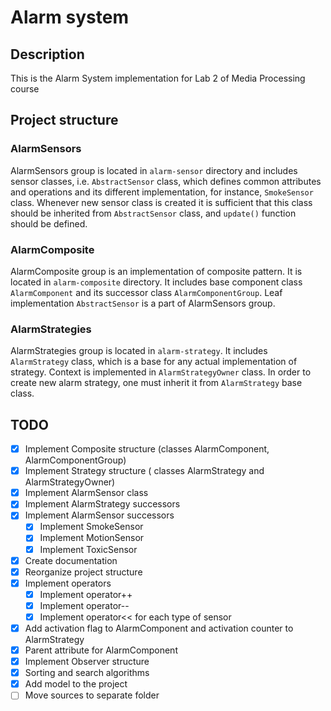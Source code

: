 # Alarm system

## Description

This is the Alarm System implementation for Lab 2 of Media Processing course

## Project structure

### AlarmSensors

AlarmSensors group is located in `alarm-sensor`
directory and includes sensor classes, i.e.
`AbstractSensor` class, which defines common
attributes and operations and its different
implementation, for instance, `SmokeSensor` class.
Whenever new sensor class is created it is sufficient
that this class should be inherited from
`AbstractSensor` class, and `update()` function should
be defined.


### AlarmComposite

AlarmComposite group is an implementation of
composite pattern. It is located in
`alarm-composite` directory. It includes base
component class `AlarmComponent` and its successor
class `AlarmComponentGroup`. Leaf implementation
`AbstractSensor` is a part of AlarmSensors group.

### AlarmStrategies

AlarmStrategies group is located in
`alarm-strategy`. It includes `AlarmStrategy` class,
which is a base for any actual implementation of
strategy. Context is implemented in
 `AlarmStrategyOwner` class. In order to create new
 alarm strategy, one must inherit it from
 `AlarmStrategy` base class.

## **TODO**

* [x] Implement Composite structure (classes
  AlarmComponent, AlarmComponentGroup)
* [x] Implement Strategy structure ( classes    AlarmStrategy and AlarmStrategyOwner)
* [x] Implement AlarmSensor class
* [x] Implement AlarmStrategy successors
* [x] Implement AlarmSensor successors
  * [x] Implement SmokeSensor
  * [x] Implement MotionSensor
  * [x] Implement ToxicSensor
* [x] Create documentation
* [x] Reorganize project structure
* [x] Implement operators
  * [x] Implement operator++
  * [x] Implement operator--
  * [x] Implement operator<< for each type of sensor
* [x] Add activation flag to AlarmComponent and activation counter
to AlarmStrategy
* [x] Parent attribute for AlarmComponent
* [x] Implement Observer structure
* [x] Sorting and search algorithms
* [x] Add model to the project
* [ ] Move sources to separate folder
